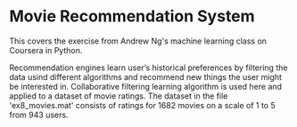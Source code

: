 # Movie Recommendation System

This covers the exercise from Andrew Ng's machine learning class on Coursera in Python.

Recommendation engines learn user’s historical preferences by filtering the data usind different algorithms and recommend new things the user might be interested in. Collaborative filtering learning algorithm is used here and applied to a dataset of movie ratings. The dataset
in the file 'ex8_movies.mat' consists of ratings for 1682 movies on a scale of 1 to 5 from 943 users.

